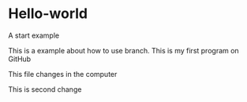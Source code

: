 # Hello-world
A start example

This is a example about how to use branch.
This is my first program on GitHub

This file changes in the computer

This is second change
